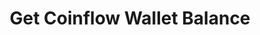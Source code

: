 ---
title: Get Coinflow Wallet Balance
api:
  file: swagger (2).json
  operationId: GetPayoutBalance
hidden: false
---